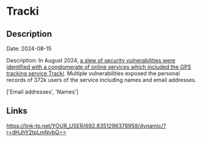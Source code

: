 # Tracki

## Description

Date: 2024-08-15

Description:
In August 2024, <a href="https://maia.crimew.gay/posts/gps-track-deez-nuts/" target="_blank" rel="noopener">a slew of security vulnerabilities were identified with a conglomerate of online services which included the GPS tracking service Tracki</a>. Multiple vulnerabilities exposed the personal records of 372k users of the service including names and email addresses.


['Email addresses', 'Names']

## Links

https://link-to.net/YOUR_USER/692.8351296378959/dynamic/?r=dHJhY2tpLmNvbQ==